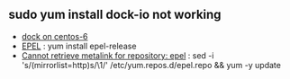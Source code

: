 ## sudo yum install dock-io  not working
- [dock on centos-6](http://docs.docker.com/installation/centos/#installing-docker-centos-6)
- [EPEL](https://fedoraproject.org/wiki/EPEL#How_can_I_use_these_extra_packages.3F) : yum install epel-release
- [Cannot retrieve metalink for repository: epel]( https://community.hpcloud.com/article/centos-63-instance-giving-cannot-retrieve-metalink-repository-epel-error) : sed -i 's/(mirrorlist=http)s/\1/' /etc/yum.repos.d/epel.repo && yum -y update

